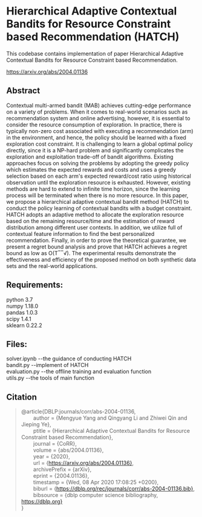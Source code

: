 # Hierarchical Adaptive Contextual Bandits for Resource Constraint based Recommendation (HATCH)
This codebase contains implementation of paper Hierarchical Adaptive Contextual Bandits for Resource Constraint based Recommendation.

https://arxiv.org/abs/2004.01136

## Abstract
Contextual multi-armed bandit (MAB) achieves cutting-edge performance on a variety of problems. When it comes to real-world scenarios such as recommendation system and online advertising, however, it is essential to consider the resource consumption of exploration. In practice, there is typically non-zero cost associated with executing a recommendation (arm) in the environment, and hence, the policy should be learned with a fixed exploration cost constraint. It is challenging to learn a global optimal policy directly, since it is a NP-hard problem and significantly complicates the exploration and exploitation trade-off of bandit algorithms. Existing approaches focus on solving the problems by adopting the greedy policy which estimates the expected rewards and costs and uses a greedy selection based on each arm's expected reward/cost ratio using historical observation until the exploration resource is exhausted. However, existing methods are hard to extend to infinite time horizon, since the learning process will be terminated when there is no more resource. In this paper, we propose a hierarchical adaptive contextual bandit method (HATCH) to conduct the policy learning of contextual bandits with a budget constraint. HATCH adopts an adaptive method to allocate the exploration resource based on the remaining resource/time and the estimation of reward distribution among different user contexts. In addition, we utilize full of contextual feature information to find the best personalized recommendation. Finally, in order to prove the theoretical guarantee, we present a regret bound analysis and prove that HATCH achieves a regret bound as low as O(T‾‾√). The experimental results demonstrate the effectiveness and efficiency of the proposed method on both synthetic data sets and the real-world applications.

## Requirements:
python  3.7  
numpy   1.18.0  
pandas  1.0.3  
scipy   1.4.1  
sklearn 0.22.2  

## Files:
solver.ipynb   --the guidance of conducting HATCH  
bandit.py      --implement of HATCH  
evaluation.py  --the offline training and evaluation function  
utils.py       --the tools of main function  

## Citation
    
>@article{DBLP:journals/corr/abs-2004-01136,  
>&#160; &#160; &#160; &#160; author    = {Mengyue Yang and Qingyang Li and Zhiwei Qin and Jieping Ye},  
>&#160; &#160; &#160; &#160; ptitle     = {Hierarchical Adaptive Contextual Bandits for Resource Constraint based Recommendation},  
>&#160; &#160; &#160; &#160; journal   = {CoRR},  
>&#160; &#160; &#160; &#160; volume    = {abs/2004.01136},  
>&#160; &#160; &#160; &#160; year      = {2020},  
>&#160; &#160; &#160; &#160; url       = {https://arxiv.org/abs/2004.01136},  
>&#160; &#160; &#160; &#160; archivePrefix = {arXiv},  
>&#160; &#160; &#160; &#160; eprint    = {2004.01136},  
>&#160; &#160; &#160; &#160; timestamp = {Wed, 08 Apr 2020 17:08:25 +0200},  
>&#160; &#160; &#160; &#160; biburl    = {https://dblp.org/rec/journals/corr/abs-2004-01136.bib},  
>&#160; &#160; &#160; &#160; bibsource = {dblp computer science bibliography, https://dblp.org}  
>}

